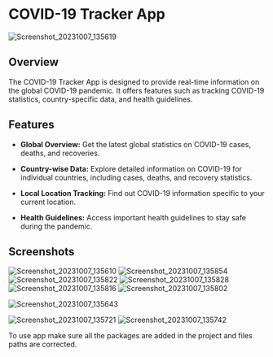 # COVID-19 Tracker App
![Screenshot_20231007_135619](https://github.com/ahsanaliSWE/covid-19_tracker/assets/93969884/e7f9b682-8ace-4e33-905f-a51342768df0)



## Overview

The COVID-19 Tracker App is designed to provide real-time information on the global COVID-19 pandemic. It offers features such as tracking COVID-19 statistics, country-specific data, and health guidelines.

## Features

- **Global Overview:** Get the latest global statistics on COVID-19 cases, deaths, and recoveries.

- **Country-wise Data:** Explore detailed information on COVID-19 for individual countries, including cases, deaths, and recovery statistics.

- **Local Location Tracking:** Find out COVID-19 information specific to your current location.


- **Health Guidelines:** Access important health guidelines to stay safe during the pandemic.

## Screenshots
![Screenshot_20231007_135610](https://github.com/ahsanaliSWE/covid-19_tracker/assets/93969884/d9be6a6e-66f3-425a-94dc-7dff3d380d9d)
![Screenshot_20231007_135854](https://github.com/ahsanaliSWE/covid-19_tracker/assets/93969884/126a5503-0e11-48d4-972d-db50c6843aa3)
![Screenshot_20231007_135822](https://github.com/ahsanaliSWE/covid-19_tracker/assets/93969884/19e99093-908c-4d69-b324-b090211c9e5d)
![Screenshot_20231007_135828](https://github.com/ahsanaliSWE/covid-19_tracker/assets/93969884/d6fa9f7d-00d4-4d01-9704-34d7ead44966)![Screenshot_20231007_135816](https://github.com/ahsanaliSWE/covid-19_tracker/assets/93969884/83fafa4b-91aa-497a-9b08-3df6b01a4e37)
![Screenshot_20231007_135802](https://github.com/ahsanaliSWE/covid-19_tracker/assets/93969884/93fb0160-bc2e-4e6b-ac8b-521ad0fc90bf)

![Screenshot_20231007_135643](https://github.com/ahsanaliSWE/covid-19_tracker/assets/93969884/03cc4bb6-74b8-4716-9c84-e2a5cdb335fe)

![Screenshot_20231007_135721](https://github.com/ahsanaliSWE/covid-19_tracker/assets/93969884/58706831-5d58-4e74-956d-23fb4cb5fb9d)
![Screenshot_20231007_135742](https://github.com/ahsanaliSWE/covid-19_tracker/assets/93969884/5fc5bd2e-4eaa-41b4-940d-49164814b0d3)


To use app make sure all the packages are added in the project and files paths are corrected.






